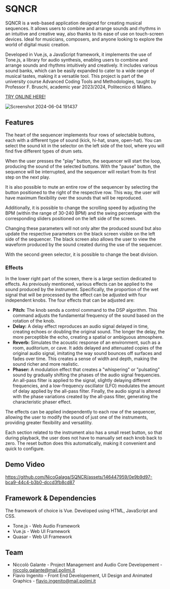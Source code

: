 # SQNCR
SQNCR is a web-based application designed for creating musical sequences. It allows users to combine and arrange sounds and rhythms in an intuitive and creative way, also thanks to its ease of use on touch-screen devices. 
Ideal for musicians, composers, and anyone looking to explore the world of digital music creation.

Developed in Vue.js, a JavaScript framework, it implements the use of Tone.js, a library for audio synthesis, enabling users to combine and arrange sounds and rhythms intuitively and creatively. It includes various sound banks, which can be easily expanded to cater to a wide range of musical tastes, making it a versatile tool.
This project is part of the university course Advanced Coding Tools and Methodologies, taught by Professor F. Bruschi, academic year 2023/2024, Politecnico di Milano.

[TRY ONLINE HERE!](https://nicogalaga.github.io/SQNCR/)

![Screenshot 2024-06-04 191437](https://github.com/NicoGalaga/actam-2023-sequencer/assets/146447959/21f15c31-5007-47f8-8cd1-95daac2152c2)

## Features
The heart of the sequencer implements four rows of selectable buttons, each with a different type of sound (kick, hi-hat, snare, open-hat). You can select the sound kit in the selector on the left side of the tool, where you will find five different types of drum sets. 

When the user presses the "play" button, the sequencer will start the loop, producing the sound of the selected buttons. With the "pause" button, the sequence will be interrupted, and the sequencer will restart from its first step on the next play. 

It is also possible to mute an entire row of the sequencer by selecting the button positioned to the right of the respective row. This way, the user will have maximum flexibility over the sounds that will be reproduced.

Additionally, it is possible to change the scrolling speed by adjusting the BPM (within the range of 30-240 BPM) and the swing percentage with the corresponding sliders positioned on the left side of the screen. 

Changing these parameters will not only alter the produced sound but also update the respective parameters on the black screen visible on the left side of the sequencer. The black screen also allows the user to view the waveform produced by the sound created during the use of the sequencer. 

With the second green selector, it is possible to change the beat division.

### Effects
In the lower right part of the screen, there is a large section dedicated to effects. As previously mentioned, various effects can be applied to the sound produced by the instrument. Specifically, the proportion of the wet signal that will be processed by the effect can be adjusted with four independent knobs. The four effects that can be adjusted are:

* **Pitch:** The knob sends a control command to the DSP algorithm. This command adjusts the fundamental frequency of the sound based on the rotation of the knob.
* **Delay:** A delay effect reproduces an audio signal delayed in time, creating echoes or doubling the original sound. The longer the delay, the more perceptible the echo, creating a spatial or ambiguous atmosphere.
* **Reverb:** Simulates the acoustic response of an environment, such as a room, auditorium, or cave. It adds delayed and attenuated copies of the original audio signal, imitating the way sound bounces off surfaces and fades over time. This creates a sense of width and depth, making the sound richer and more realistic.
* **Phaser:** A modulation effect that creates a "whispering" or "pulsating" sound by gradually shifting the phases of the audio signal frequencies. An all-pass filter is applied to the signal, slightly delaying different frequencies, and a low-frequency oscillator (LFO) modulates the amount of delay applied by the all-pass filter. Finally, the audio signal is altered with the phase variations created by the all-pass filter, generating the characteristic phaser effect.

The effects can be applied independently to each row of the sequencer, allowing the user to modify the sound of just one of the instruments, providing greater flexibility and versatility. 

Each section related to the instrument also has a small reset button, so that during playback, the user does not have to manually set each knob back to zero. The reset button does this automatically, making it convenient and quick to configure.

## Demo Video

https://github.com/NicoGalaga/SQNCR/assets/146447959/0e9b9d97-bca9-44c4-b3b0-dccd3fb8cd87


## Framework & Dependencies
The framework of choice is Vue. Developed using HTML, JavaScript and CSS.

* Tone.js - Web Audio Framework
* Vue.js - Web UI Framework
* Quasar - Web UI Framework

## Team
* Niccolò Galante - Project Management and Audio Core Developement - niccolo.galante@mail.polimi.it
* Flavio Ingenito - Front End Developement, UI Design and Animated Graphics - flavio.ingenito@mail.polimi.it
